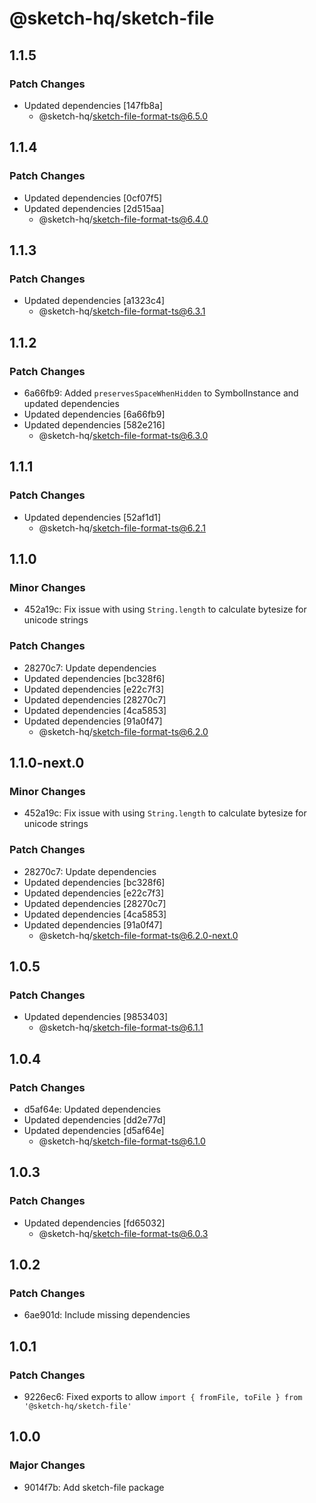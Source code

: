 # @sketch-hq/sketch-file

## 1.1.5

### Patch Changes

- Updated dependencies [147fb8a]
  - @sketch-hq/sketch-file-format-ts@6.5.0

## 1.1.4

### Patch Changes

- Updated dependencies [0cf07f5]
- Updated dependencies [2d515aa]
  - @sketch-hq/sketch-file-format-ts@6.4.0

## 1.1.3

### Patch Changes

- Updated dependencies [a1323c4]
  - @sketch-hq/sketch-file-format-ts@6.3.1

## 1.1.2

### Patch Changes

- 6a66fb9: Added `preservesSpaceWhenHidden` to SymbolInstance and updated
  dependencies
- Updated dependencies [6a66fb9]
- Updated dependencies [582e216]
  - @sketch-hq/sketch-file-format-ts@6.3.0

## 1.1.1

### Patch Changes

- Updated dependencies [52af1d1]
  - @sketch-hq/sketch-file-format-ts@6.2.1

## 1.1.0

### Minor Changes

- 452a19c: Fix issue with using `String.length` to calculate bytesize for
  unicode strings

### Patch Changes

- 28270c7: Update dependencies
- Updated dependencies [bc328f6]
- Updated dependencies [e22c7f3]
- Updated dependencies [28270c7]
- Updated dependencies [4ca5853]
- Updated dependencies [91a0f47]
  - @sketch-hq/sketch-file-format-ts@6.2.0

## 1.1.0-next.0

### Minor Changes

- 452a19c: Fix issue with using `String.length` to calculate bytesize for
  unicode strings

### Patch Changes

- 28270c7: Update dependencies
- Updated dependencies [bc328f6]
- Updated dependencies [e22c7f3]
- Updated dependencies [28270c7]
- Updated dependencies [4ca5853]
- Updated dependencies [91a0f47]
  - @sketch-hq/sketch-file-format-ts@6.2.0-next.0

## 1.0.5

### Patch Changes

- Updated dependencies [9853403]
  - @sketch-hq/sketch-file-format-ts@6.1.1

## 1.0.4

### Patch Changes

- d5af64e: Updated dependencies
- Updated dependencies [dd2e77d]
- Updated dependencies [d5af64e]
  - @sketch-hq/sketch-file-format-ts@6.1.0

## 1.0.3

### Patch Changes

- Updated dependencies [fd65032]
  - @sketch-hq/sketch-file-format-ts@6.0.3

## 1.0.2

### Patch Changes

- 6ae901d: Include missing dependencies

## 1.0.1

### Patch Changes

- 9226ec6: Fixed exports to allow
  `import { fromFile, toFile } from '@sketch-hq/sketch-file'`

## 1.0.0

### Major Changes

- 9014f7b: Add sketch-file package
